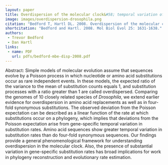 ```yaml
---
layout: paper
title: Overdispersion of the molecular clock&#58; temporal variation of gene-specific substitution rates in Drosophila
image: images/overdispersion-drosophila.png
citation: "Bedford T, Hartl DL. 2008. Overdispersion of the molecular clock: temporal variation of gene-specific substitution rates in Drosophila. Mol Biol Evol 25: 1631-1638."
shortcitation: "Bedford and Hartl. 2008. Mol Biol Evol 25: 1631-1638."
authors:
 - Trevor Bedford
 - Dan Hartl
links:
 - name: PDF
   url: pdfs/bedford-mbe-disp-2008.pdf
---
```


Abstract: Simple models of molecular evolution assume that sequences evolve by a Poisson process in which nucleotide or amino acid substitutions occur as rare independent events. In these models, the expected ratio of the variance to the mean of substitution counts equals 1, and substitution processes with a ratio greater than 1 are called overdispersed. Comparing the genomes of 10 closely related species of *Drosophila*, we extend earlier evidence for overdispersion in amino acid replacements as well as in four-fold synonymous substitutions. The observed deviation from the Poisson expectation can be described as a linear function of the rate at which substitutions occur on a phylogeny, which implies that deviations from the Poisson expectation arise from gene-speciﬁc temporal variation in substitution rates. Amino acid sequences show greater temporal variation in substitution rates than do four-fold synonymous sequences. Our ﬁndings provide a general phenomenological framework for understanding overdispersion in the molecular clock. Also, the presence of substantial variation in gene-speciﬁc substitution rates has broad implications for work in phylogeny reconstruction and evolutionary rate estimation.